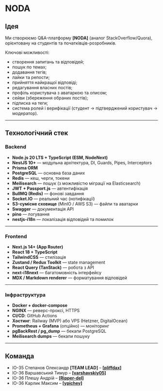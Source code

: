 # NODA 

## Ідея 
Ми створюємо Q&A-платформу **[NODA]** (аналог StackOverflow/Quora), орієнтовану на студентів та початківців-розробників.   

Ключові можливості:
- створення запитань та відповідей;
- пошук по темах;
- додавання тегів;
- лайки та репости;
- прийняття найкращої відповіді;
- редагування власних постів;
- профіль користувача з аватаркою та описом;
- сейви (збереження обраних постів);
- підписка на теги;
- система ролей і верифікації (студент → підтверджений користувач → модератор).

---

## Технологічний стек 

### Backend 
- **Node.js 20 LTS + TypeScript (ESM, NodeNext)**
- **NestJS 10+** — модульна архітектура, DI, Guards, Pipes, Interceptors
- **Prisma ORM**
- **PostgreSQL** — основна база даних
- **Redis** — кеш, черги, токени
- **Meilisearch** — пошук (з можливістю міграції на Elasticsearch)
- **JWT + Passport.js** — автентифікація
- **BullMQ (Redis)** — фонові завдання
- **Socket.IO** — реальний час (нотифікації)
- **S3-сумісне сховище** (MinIO / AWS S3) — файли та аватарки
- **Swagger** — документація API
- **pino** — логування
- **nestjs-i18n** — локалізація відповідей та помилок

---

### Frontend 
- **Next.js 14+ (App Router)**
- **React 18 + TypeScript**
- **TailwindCSS** — стилізація
- **Zustand / Redux Toolkit** — state management
- **React Query (TanStack)** — робота з API
- **next-i18next** — багатомовність інтерфейсу
- **MDX / Markdown renderer** — форматування відповідей

---

### Інфраструктура 
- **Docker + docker-compose**
- **NGINX** — реверс-проксі, HTTPS
- **CI/CD**: GitHub Actions
- **Хостинг**: Railway (MVP) або VPS (Hetzner, DigitalOcean)
- **Prometheus + Grafana** (опційно) — моніторинг
- **pgBackRest / pg_dump** — бекапи PostgreSQL
- **Meilisearch dumps** — бекапи пошуку

---

## Команда 
- ІО-35 Степанов Олександр **[TEAM LEAD]** – [**[pliffdax]**](https://github.com/pliffdax)
- ІО-36 Варшавський Тимур – [**[varshavskiy05]**](https://github.com/varshavskiy05)
- ІО-36 Плешу Андрій – [**[Ripper-del]**](https://github.com/Ripper-del)
- ІО-36 Карлик Максим – [**[ypichev]**](https://github.com/ypichev)

